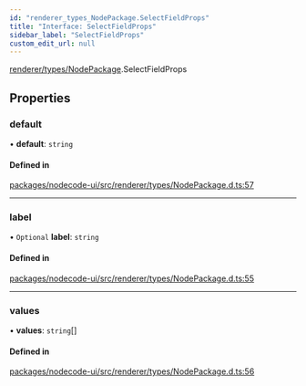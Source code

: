 ```yaml
---
id: "renderer_types_NodePackage.SelectFieldProps"
title: "Interface: SelectFieldProps"
sidebar_label: "SelectFieldProps"
custom_edit_url: null
---
```


[renderer/types/NodePackage](../modules/renderer_types_NodePackage.md).SelectFieldProps

## Properties

### default

• **default**: `string`

#### Defined in

[packages/nodecode-ui/src/renderer/types/NodePackage.d.ts:57](https://github.com/bischoff-m/nodecode/blob/1978ab5/packages/nodecode-ui/src/renderer/types/NodePackage.d.ts#L57)

___

### label

• `Optional` **label**: `string`

#### Defined in

[packages/nodecode-ui/src/renderer/types/NodePackage.d.ts:55](https://github.com/bischoff-m/nodecode/blob/1978ab5/packages/nodecode-ui/src/renderer/types/NodePackage.d.ts#L55)

___

### values

• **values**: `string`[]

#### Defined in

[packages/nodecode-ui/src/renderer/types/NodePackage.d.ts:56](https://github.com/bischoff-m/nodecode/blob/1978ab5/packages/nodecode-ui/src/renderer/types/NodePackage.d.ts#L56)
